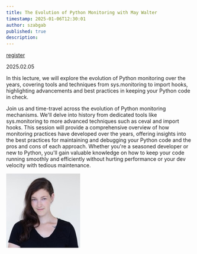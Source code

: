 ```yaml
---
title: The Evolution of Python Monitoring with May Walter
timestamp: 2025-01-06T12:30:01
author: szabgab
published: true
description:
---
```


<a class="button is-primary" href="https://www.meetup.com/code-mavens/events/305453203/">register</a>

2025.02.05

In this lecture, we will explore the evolution of Python monitoring over the years, covering tools and techniques from sys.monitoring to import hooks, highlighting advancements and best practices in keeping your Python code in check.

Join us and time-travel across the evolution of Python monitoring mechanisms. We'll delve into history from dedicated tools like sys.monitoring to more advanced techniques such as ceval and import hooks. This session will provide a comprehensive overview of how monitoring practices have developed over the years, offering insights into the best practices for maintaining and debugging your Python code and the pros and cons of each approach. Whether you're a seasoned developer or new to Python, you'll gain valuable knowledge on how to keep your code running smoothly and efficiently without hurting performance or your dev velocity with tedious maintenance.

![May Walter](images/may-walter.jpeg)
